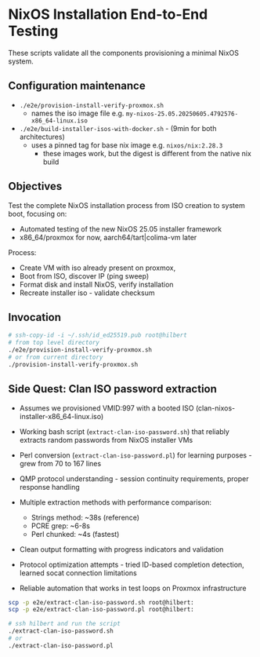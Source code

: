 # NixOS Installation End-to-End Testing

These scripts validate all the components provisioning a minimal NixOS system.

## Configuration maintenance

- `./e2e/provision-install-verify-proxmox.sh`
  - names the iso image file e.g. `my-nixos-25.05.20250605.4792576-x86_64-linux.iso`
- `./e2e/build-installer-isos-with-docker.sh` - (9min for both architectures)
  - uses a pinned tag for base nix image e.g. `nixos/nix:2.28.3`
    - these images work, but the digest is different from the native nix build

## Objectives

Test the complete NixOS installation process from ISO creation to system boot, focusing on:

- Automated testing of the new NixOS 25.05 installer framework
- x86_64/proxmox for now, aarch64/tart|colima-vm later

Process:

- Create VM with iso already present on proxmox,
- Boot from ISO, discover IP (ping sweep)
- Format disk and install NixOS, verify installation
- Recreate installer iso - validate checksum

## Invocation

```bash
# ssh-copy-id -i ~/.ssh/id_ed25519.pub root@hilbert
# from top level directory
./e2e/provision-install-verify-proxmox.sh
# or from current directory
./provision-install-verify-proxmox.sh
```

## Side Quest: Clan ISO password extraction

- Assumes we provisioned VMID:997 with a booted ISO (clan-nixos-installer-x86_64-linux.iso)

- Working bash script (`extract-clan-iso-password.sh`) that reliably extracts random passwords from NixOS installer VMs
- Perl conversion (`extract-clan-iso-password.pl`) for learning purposes - grew from 70 to 167 lines
- QMP protocol understanding - session continuity requirements, proper response handling
- Multiple extraction methods with performance comparison:
  - Strings method: ~38s (reference)
  - PCRE grep: ~6-8s 
  - Perl chunked: ~4s (fastest)
- Clean output formatting with progress indicators and validation
- Protocol optimization attempts - tried ID-based completion detection, learned socat connection limitations
- Reliable automation that works in test loops on Proxmox infrastructure

```bash
scp -p e2e/extract-clan-iso-password.sh root@hilbert:
scp -p e2e/extract-clan-iso-password.pl root@hilbert:

# ssh hilbert and run the script
./extract-clan-iso-password.sh
# or
./extract-clan-iso-password.pl
```

